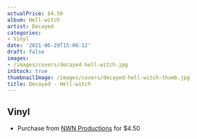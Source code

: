 ```yaml
---
actualPrice: $4.50
album: Hell-witch
artist: Decayed
categories:
- Vinyl
date: '2021-06-29T15:06:12'
draft: false
images:
- /images/covers/decayed-hell-witch.jpg
inStock: true
thumbnailImage: /images/covers/decayed-hell-witch-thumb.jpg
title: Decayed - Hell-witch
---
```


## Vinyl
* Purchase from [NWN Productions](http://shop.nwnprod.com/index.php?route=product/product&path=76&product_id=2058&sort=pd.name&order=ASC) for $4.50
